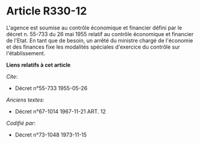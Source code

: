 # Article R330-12

L'agence est soumise au contrôle économique et financier défini par le décret n. 55-733 du 26 mai 1955 relatif au contrôle
économique et financier de l'Etat. En tant que de besoin, un arrêté du ministre chargé de l'économie et des finances fixe les
modalités spéciales d'exercice du contrôle sur l'établissement.

**Liens relatifs à cet article**

_Cite_:

  - Décret n°55-733 1955-05-26

_Anciens textes_:

  - Décret n°67-1014 1967-11-21 ART. 12

_Codifié par_:

  - Décret n°73-1048 1973-11-15
